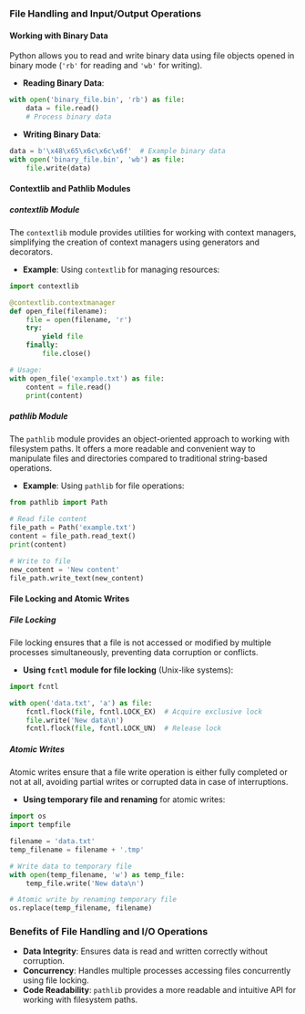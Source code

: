 ### File Handling and Input/Output Operations

#### Working with Binary Data

Python allows you to read and write binary data using file objects opened in binary mode (`'rb'` for reading and `'wb'` for writing).

- **Reading Binary Data**:

```python
with open('binary_file.bin', 'rb') as file:
    data = file.read()
    # Process binary data
```

- **Writing Binary Data**:

```python
data = b'\x48\x65\x6c\x6c\x6f'  # Example binary data
with open('binary_file.bin', 'wb') as file:
    file.write(data)
```

#### Contextlib and Pathlib Modules

##### contextlib Module

The `contextlib` module provides utilities for working with context managers, simplifying the creation of context managers using generators and decorators.

- **Example**: Using `contextlib` for managing resources:

```python
import contextlib

@contextlib.contextmanager
def open_file(filename):
    file = open(filename, 'r')
    try:
        yield file
    finally:
        file.close()

# Usage:
with open_file('example.txt') as file:
    content = file.read()
    print(content)
```

##### pathlib Module

The `pathlib` module provides an object-oriented approach to working with filesystem paths. It offers a more readable and convenient way to manipulate files and directories compared to traditional string-based operations.

- **Example**: Using `pathlib` for file operations:

```python
from pathlib import Path

# Read file content
file_path = Path('example.txt')
content = file_path.read_text()
print(content)

# Write to file
new_content = 'New content'
file_path.write_text(new_content)
```

#### File Locking and Atomic Writes

##### File Locking

File locking ensures that a file is not accessed or modified by multiple processes simultaneously, preventing data corruption or conflicts.

- **Using `fcntl` module for file locking** (Unix-like systems):

```python
import fcntl

with open('data.txt', 'a') as file:
    fcntl.flock(file, fcntl.LOCK_EX)  # Acquire exclusive lock
    file.write('New data\n')
    fcntl.flock(file, fcntl.LOCK_UN)  # Release lock
```

##### Atomic Writes

Atomic writes ensure that a file write operation is either fully completed or not at all, avoiding partial writes or corrupted data in case of interruptions.

- **Using temporary file and renaming** for atomic writes:

```python
import os
import tempfile

filename = 'data.txt'
temp_filename = filename + '.tmp'

# Write data to temporary file
with open(temp_filename, 'w') as temp_file:
    temp_file.write('New data\n')

# Atomic write by renaming temporary file
os.replace(temp_filename, filename)
```

### Benefits of File Handling and I/O Operations

- **Data Integrity**: Ensures data is read and written correctly without corruption.
- **Concurrency**: Handles multiple processes accessing files concurrently using file locking.
- **Code Readability**: `pathlib` provides a more readable and intuitive API for working with filesystem paths.
